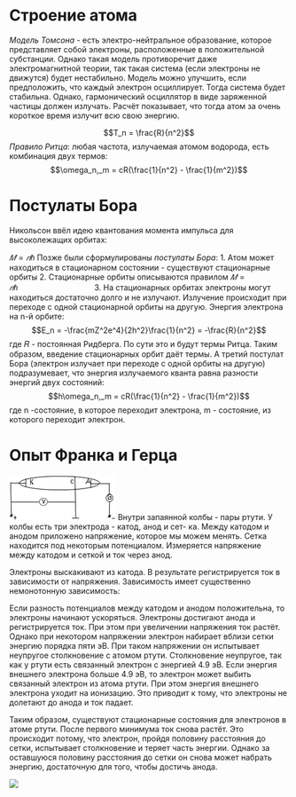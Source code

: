 # **Строение атома**
_Модель Томсона_ - есть электро-нейтральное образование, которое представляет собой электроны, расположенные в положительной субстанции.
Однако такая модель противоречит даже электромагнитной теории, так такая система (если электроны не движутся) будет нестабильно.
Модель можно улучшить, если предположить, что каждый электрон осциллирует. Тогда система будет стабильна. Однако, гармонический осциллятор в виде заряженной частицы должен излучать. Расчёт показывает, что тогда атом за очень короткое время излучит всю свою энергию.

$$T_n = \frac{R}{n^2}$$
_Правило Ритца_: любая частота, излучаемая атомом водорода, есть комбинация двух термов:
$$\omega_n,_m = cR(\frac{1}{n^2} - \frac{1}{m^2})$$

# **Постулаты Бора**
Никольсон ввёл идею квантования момента импульса для высоколежащих орбитах:

$𝑀 = 𝑛ℏ$
Позже были сформулированы _постулаты Бора_:
1. Атом может находиться в стационарном состоянии - существуют стационарные орбиты
2. Стационарные орбиты описываются правилом
$𝑀 = 𝑛ℏ$                                  
3. На стационарных орбитах электроны могут находиться достаточно долго и не излучают. Излучение происходит при переходе с одной стационарной орбиты на другую.
Энергия электрона на n-й орбите: $$E_n = -\frac{mZ^2e^4}{2h^2}\frac{1}{n^2} = -\frac{R}{n^2}$$
где  𝑅 - постоянная Ридберга.
По сути это и будут термы Ритца.
Таким образом, введение стационарных орбит даёт термы. А третий постулат Бора (электрон излучает при переходе с одной орбиты на другую) подразумевает, что энергия излучаемого кванта равна разности энергий двух состояний:
$$h\omega_n,_m = cR(\frac{1}{n^2} - \frac{1}{m^2})$$
где n -состояние, в которое переходит электрона, m - состояние, из которого переходит электрон.
# **Опыт Франка и Герца**
![](Pasted%20image%2020240423181213.png)
Внутри запаянной колбы - пары ртути. У колбы есть три электрода - катод, анод и сет- ка. Между катодом и анодом приложено напряжение, которое мы можем менять. Сетка находится под некоторым потенциалом. Измеряется напряжение между катодом и сеткой и ток через анод.

Электроны выскакивают из катода. В результате регистрируется ток в зависимости от напряжения. Зависимость имеет существенно немонотонную зависимость:

Если разность потенциалов между катодом и анодом положительна, то электроны начинают ускоряться. Электроны достигают анода и регистрируется ток. При этом при увеличении напряжения ток растёт. Однако при некотором напряжении электрон набирает вблизи сетки энергию порядка пяти эВ. При таком напряжении он испытывает неупругое столкновение с атомом ртути. Столкновение неупругое, так как у ртути есть связанный электрон с энергией 4.9 эВ. Если энергия внешнего электрона больше 4.9 эВ, то электрон может выбить связанный электрон из атома ртути. При этом энергия внешнего электрона
уходит на ионизацию. Это приводит к тому, что электроны не долетают до анода и ток падает.

Таким образом, существуют стационарные состояния для электронов в атоме ртути. После первого минимума ток снова растёт. Это происходит потому, что электрон, пройдя половину расстояния до сетки, испытывает столкновение и теряет часть энергии. Однако за оставшуюся половину расстояния до сетки он снова может набрать энергию, достаточную для того, чтобы достичь анода.

![](file:///C:/Users/ASUS/AppData/Local/Temp/msohtmlclip1/01/clip_image001.gif)

  

       

  





